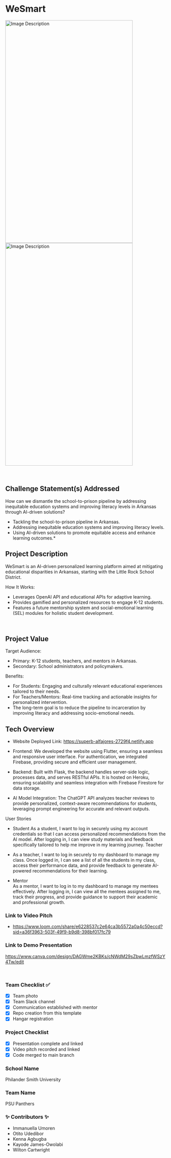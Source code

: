 # WeSmart

<img src="https://github.com/user-attachments/assets/f727cff1-37be-4ee7-9f85-0f7ded146229" alt="Image Description" width="400" height="700" />
<img src="https://github.com/user-attachments/assets/f7d8d039-d2d5-435f-8768-e4366c4526a6" alt="Image Description" width="400" height="700" />

​
## Challenge Statement(s) Addressed 
How can we dismantle the school-to-prison pipeline by addressing inequitable education systems and improving literacy levels in Arkansas through AI-driven solutions?

* Tackling the school-to-prison pipeline in Arkansas.
* Addressing inequitable education systems and improving literacy levels.
* Using AI-driven solutions to promote equitable access and enhance learning outcomes.*

## Project Description 
WeSmart is an AI-driven personalized learning platform aimed at mitigating educational disparities in Arkansas, starting with the Little Rock School District.

How It Works:
* Leverages OpenAI API and educational APIs for adaptive learning.
* Provides gamified and personalized resources to engage K-12 students.
* Features a future mentorship system and social-emotional learning (SEL) modules for holistic student development.

​
## Project Value 
Target Audience:
* Primary: K-12 students, teachers, and mentors in Arkansas.
* Secondary: School administrators and policymakers.

Benefits:
* For Students: Engaging and culturally relevant educational experiences tailored to their needs.
* For Teachers/Mentors: Real-time tracking and actionable insights for personalized intervention.
* The long-term goal is to reduce the pipeline to incarceration by improving literacy and addressing socio-emotional needs.
​
## Tech Overview 
* Website Deployed Link: https://superb-alfajores-2729f4.netlify.app 
* Frontend: We developed the website using Flutter, ensuring a seamless and responsive user interface. For authentication, we integrated Firebase, providing secure and efficient user management.
  
* Backend: Built with Flask, the backend handles server-side logic, processes data, and serves RESTful APIs. It is hosted on Heroku, ensuring scalability and seamless integration with Firebase Firestore for data storage.
* AI Model Integration: The ChatGPT API analyzes teacher reviews to provide personalized, context-aware recommendations for students, leveraging prompt engineering for accurate and relevant outputs.
  
User Stories
* Student
  As a student, I want to log in securely using my account credentials so that I can access personalized recommendations from the AI model.
  After logging in, I can view study materials and feedback specifically tailored to help me improve in my learning journey.
  Teacher

* As a teacher, I want to log in securely to my dashboard to manage my class.
  Once logged in, I can see a list of all the students in my class, access their performance data, and provide feedback to generate AI-powered recommendations for their learning.
  
* Mentor  
  As a mentor, I want to log in to my dashboard to manage my mentees effectively.
  After logging in, I can view all the mentees assigned to me, track their progress, and provide guidance to support their academic and professional growth.
​
​
### Link to Video Pitch 
* https://www.loom.com/share/e6228537c2e64ca3b5572a0a4c50eccd?sid=a36f3963-503f-49f9-b9d8-398bf017fc79
​
### Link to Demo Presentation 
https://www.canva.com/design/DAGWme2KBKs/cNWdM29sZbwLmzfWSzY4Tw/edit


​
### Team Checklist ✅
- [x] Team photo
- [x] Team Slack channel
- [x] Communication established with mentor
- [x] Repo creation from this template
- [x] Hangar registration
​
### Project Checklist 
- [x] Presentation complete and linked
- [x] Video pitch recorded and linked
- [x] Code merged to main branch
​
### School Name 
Philander Smith University
​
### Team Name 
PSU Panthers
​
### ✨ Contributors ✨
* Immanuella Umoren
* Otito Udedibor
* Kenna Agbugba
* Kayode James-Owolabi
* Wilton Cartwright
